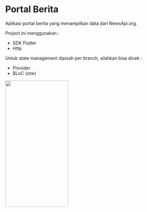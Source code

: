 # Portal Berita
Aplikasi portal berita yang menampilkan data dari NewsApi.org.

Project ini menggunakan :
- SDK Flutter
- Http

Untuk state management dipisah per branch, silahkan bisa dicek :
- Provider
- BLoC (otw)


<img src="https://github.com/AjiSetya/portalberita_flutter/blob/provider/ss.png" height="400" width="200">
